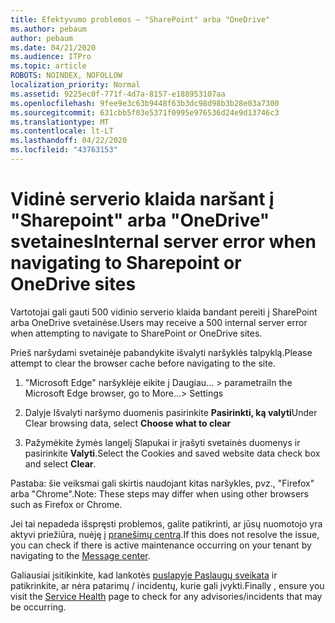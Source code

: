 ```yaml
---
title: Efektyvumo problemos – "SharePoint" arba "OneDrive"
ms.author: pebaum
author: pebaum
ms.date: 04/21/2020
ms.audience: ITPro
ms.topic: article
ROBOTS: NOINDEX, NOFOLLOW
localization_priority: Normal
ms.assetid: 9225ec0f-771f-4d7a-8157-e188953107aa
ms.openlocfilehash: 9fee9e3c63b9448f63b3dc98d98b3b28e03a7300
ms.sourcegitcommit: 631cbb5f03e5371f0995e976536d24e9d13746c3
ms.translationtype: MT
ms.contentlocale: lt-LT
ms.lasthandoff: 04/22/2020
ms.locfileid: "43763153"
---
```

# <a name="internal-server-error-when-navigating-to-sharepoint-or-onedrive-sites"></a><span data-ttu-id="d9c06-102">Vidinė serverio klaida naršant į "Sharepoint" arba "OneDrive" svetaines</span><span class="sxs-lookup"><span data-stu-id="d9c06-102">Internal server error when navigating to Sharepoint or OneDrive sites</span></span>

<span data-ttu-id="d9c06-103">Vartotojai gali gauti 500 vidinio serverio klaida bandant pereiti į SharePoint arba OneDrive svetainėse.</span><span class="sxs-lookup"><span data-stu-id="d9c06-103">Users may receive a 500 internal server error when attempting to navigate to SharePoint or OneDrive sites.</span></span> 

<span data-ttu-id="d9c06-104">Prieš naršydami svetainėje pabandykite išvalyti naršyklės talpyklą.</span><span class="sxs-lookup"><span data-stu-id="d9c06-104">Please attempt to clear the browser cache before navigating to the site.</span></span>


1. <span data-ttu-id="d9c06-105">"Microsoft Edge" naršyklėje eikite į Daugiau... > parametrai</span><span class="sxs-lookup"><span data-stu-id="d9c06-105">In the Microsoft Edge browser, go to More...> Settings</span></span>

2. <span data-ttu-id="d9c06-106">Dalyje Išvalyti naršymo duomenis pasirinkite **Pasirinkti, ką valyti**</span><span class="sxs-lookup"><span data-stu-id="d9c06-106">Under Clear browsing data, select **Choose what to clear**</span></span>

3. <span data-ttu-id="d9c06-107">Pažymėkite žymės langelį Slapukai ir įrašyti svetainės duomenys ir pasirinkite **Valyti**.</span><span class="sxs-lookup"><span data-stu-id="d9c06-107">Select the Cookies and saved website data check box and select **Clear**.</span></span>

<span data-ttu-id="d9c06-108">Pastaba: šie veiksmai gali skirtis naudojant kitas naršykles, pvz., "Firefox" arba "Chrome".</span><span class="sxs-lookup"><span data-stu-id="d9c06-108">Note: These steps may differ when using other browsers such as Firefox or Chrome.</span></span>

<span data-ttu-id="d9c06-109">Jei tai nepadeda išspręsti problemos, galite patikrinti, ar jūsų nuomotojo yra aktyvi priežiūra, nuėję į [pranešimų centrą](https://portal.office.com/adminportal/home#/MessageCenter).</span><span class="sxs-lookup"><span data-stu-id="d9c06-109">If this does not resolve the issue, you can check if there is active maintenance occurring on your tenant by navigating to the [Message center](https://portal.office.com/adminportal/home#/MessageCenter).</span></span>

<span data-ttu-id="d9c06-110">Galiausiai įsitikinkite, kad lankotės [puslapyje Paslaugų sveikata](https://portal.office.com/adminportal/home#/servicehealth) ir patikrinkite, ar nėra patarimų / incidentų, kurie gali įvykti.</span><span class="sxs-lookup"><span data-stu-id="d9c06-110">Finally , ensure you visit the [Service Health](https://portal.office.com/adminportal/home#/servicehealth) page to check for any advisories/incidents that may be occurring.</span></span>

